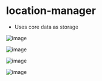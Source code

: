 # location-manager

- Uses core data as storage

![image](https://user-images.githubusercontent.com/19905275/191869061-d7a49ce8-a11e-4676-95ab-017bd75fda03.png)


![image](https://user-images.githubusercontent.com/19905275/191869153-c91abed4-290f-498f-91cd-147a6a2d0a81.png)


![image](https://user-images.githubusercontent.com/19905275/191869197-e6b13373-8e49-4e2f-bc18-888216fecc6d.png)


![image](https://user-images.githubusercontent.com/19905275/191869222-05ce0436-4388-42d1-8cab-fda3f9d6045d.png)
